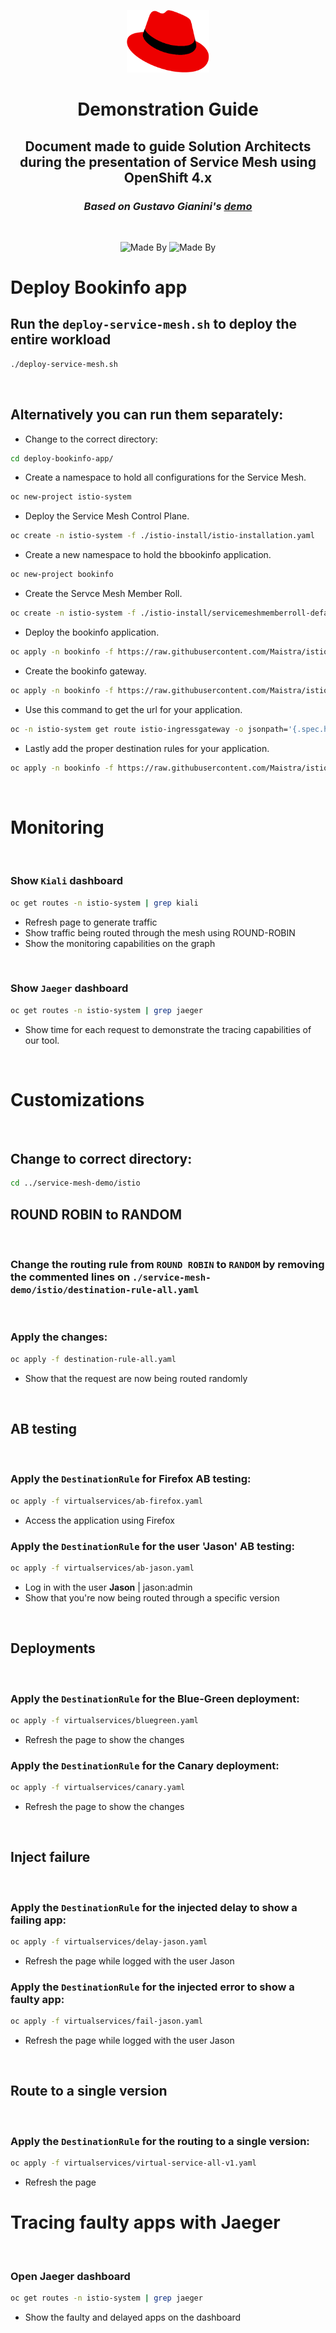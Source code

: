 <p align="center">
    <img alt="Red Hat Logo" height="100" src="../Logo-RedHat-Hat-Color-RGB.png">
</p>

<h1 align="center">
    Demonstration Guide
</h1>

<h2 align="center">
    Document made to guide Solution Architects during the presentation of Service Mesh using OpenShift 4.x
</h2>
<h3 align="center"><i> Based on <bold>Gustavo Gianini's</bold> <a href="https://github.com/ggianini/openshift-servicemesh-demo">demo</a></i></h3><br>
<p align="center">
    <!-- <img alt="CentOS Version" src="https://img.shields.io/badge/Linux-CentOS8-green"> -->
    <img alt="Made By" src="https://img.shields.io/badge/Made%20By-Hugo%20Pfeffer-blue?style=for-the-badge">
    <img alt="Made By" src="https://img.shields.io/badge/License-GPL%203.0-green?style=for-the-badge">
</p>

# Deploy Bookinfo app
## Run the `deploy-service-mesh.sh` to deploy the entire workload
```sh
./deploy-service-mesh.sh
```
</br>

## Alternatively you can run them separately:

- Change to the correct directory:
```sh 
cd deploy-bookinfo-app/
```
- Create a namespace to hold all configurations for the Service Mesh.
```sh
oc new-project istio-system
```
- Deploy the Service Mesh Control Plane.
```sh
oc create -n istio-system -f ./istio-install/istio-installation.yaml
```
- Create a new namespace to hold the bbookinfo application.
```sh
oc new-project bookinfo
```
- Create the Servce Mesh Member Roll.
```sh
oc create -n istio-system -f ./istio-install/servicemeshmemberroll-default.yaml
```
- Deploy the bookinfo application.
```sh
oc apply -n bookinfo -f https://raw.githubusercontent.com/Maistra/istio/maistra-2.0/samples/bookinfo/platform/kube/bookinfo.yaml
```
- Create the bookinfo gateway.
```sh
oc apply -n bookinfo -f https://raw.githubusercontent.com/Maistra/istio/maistra-2.0/samples/bookinfo/networking/bookinfo-gateway.yaml
```
- Use this command to get the url for your application.
```sh
oc -n istio-system get route istio-ingressgateway -o jsonpath='{.spec.host}'
```
- Lastly add the proper destination rules for your application.
```sh
oc apply -n bookinfo -f https://raw.githubusercontent.com/Maistra/istio/maistra-2.0/samples/bookinfo/networking/destination-rule-all.yaml
```

<br>

# Monitoring

<br>

### Show `Kiali` dashboard
```sh 
oc get routes -n istio-system | grep kiali 
```

- Refresh page to generate traffic
- Show traffic being routed through the mesh using ROUND-ROBIN
- Show the monitoring capabilities on the graph

<br>

### Show `Jaeger` dashboard
```sh 
oc get routes -n istio-system | grep jaeger
```

- Show time for each request to demonstrate the tracing capabilities of our tool.

<br>

# Customizations

<br>

## Change to correct directory:
```sh 
cd ../service-mesh-demo/istio
```

## **ROUND ROBIN to RANDOM**

<br>

### Change the routing rule from `ROUND ROBIN` to `RANDOM` by removing the commented lines on `./service-mesh-demo/istio/destination-rule-all.yaml`

<br>

### Apply the changes:
```sh 
oc apply -f destination-rule-all.yaml 
```
- Show that the request are now being routed randomly

<br>

## **AB testing**

<br>


### Apply the `DestinationRule` for Firefox AB testing:
```sh 
oc apply -f virtualservices/ab-firefox.yaml 
```
- Access the application using Firefox

### Apply the `DestinationRule` for the user 'Jason' AB testing:
```sh 
oc apply -f virtualservices/ab-jason.yaml 
```
- Log in with the user **Jason** | jason:admin
- Show that you're now being routed through a specific version

<br>



## **Deployments** 

<br>

### Apply the `DestinationRule` for the Blue-Green deployment:
```sh 
oc apply -f virtualservices/bluegreen.yaml 
```
- Refresh the page to show the changes

### Apply the `DestinationRule` for the Canary deployment:
```sh 
oc apply -f virtualservices/canary.yaml 
```
- Refresh the page to show the changes

<br>

## **Inject failure**

<br>

### Apply the `DestinationRule` for the injected delay to show a failing app:
```sh 
oc apply -f virtualservices/delay-jason.yaml 
```
- Refresh the page while logged with the user Jason


### Apply the `DestinationRule` for the injected error to show a faulty app:
```sh 
oc apply -f virtualservices/fail-jason.yaml 
```
- Refresh the page while logged with the user Jason

<br>


## **Route to a single version**

<br>

### Apply the `DestinationRule` for the routing to a single version:
```sh 
oc apply -f virtualservices/virtual-service-all-v1.yaml 
```
- Refresh the page

# Tracing faulty apps with **Jaeger**

<br>

### Open **Jaeger** dashboard
```sh 
oc get routes -n istio-system | grep jaeger
```
- Show the faulty and delayed apps on the dashboard






